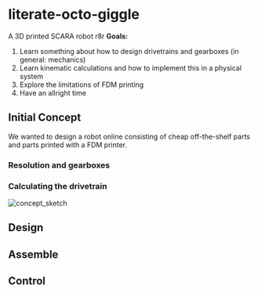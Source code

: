 # literate-octo-giggle 

A 3D printed SCARA robot
r8r
**Goals:**
1. Learn something about how to design drivetrains and gearboxes (in general: mechanics) 
2. Learn kinematic calculations and how to implement this in a physical system 
3. Explore the limitations of FDM printing
4. Have an allright time 

## Initial Concept
We wanted to design a robot online consisting of cheap off-the-shelf parts and parts printed with a FDM printer. 

### Resolution and gearboxes

### Calculating the drivetrain 

![concept_sketch](img/scara_conceptual_drivetrain.png)

## Design

## Assemble

## Control 
